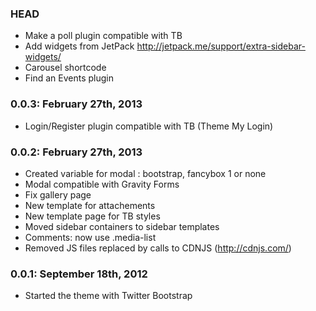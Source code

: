 ### HEAD
* Make a poll plugin compatible with TB
* Add widgets from JetPack http://jetpack.me/support/extra-sidebar-widgets/
* Carousel shortcode
* Find an Events plugin

### 0.0.3: February 27th, 2013
* Login/Register plugin compatible with TB (Theme My Login)

### 0.0.2: February 27th, 2013
* Created variable for modal  : bootstrap, fancybox 1 or none
* Modal compatible with Gravity Forms
* Fix gallery page
* New template for attachements
* New template page for TB styles
* Moved sidebar containers to sidebar templates
* Comments: now use .media-list
* Removed JS files replaced by calls to CDNJS (http://cdnjs.com/)

### 0.0.1: September 18th, 2012
* Started the theme with Twitter Bootstrap